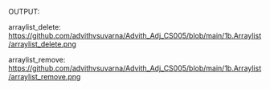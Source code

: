 OUTPUT:

arraylist_delete: https://github.com/advithvsuvarna/Advith_Adj_CS005/blob/main/1b.Arraylist/arraylist_delete.png

arraylist_remove: https://github.com/advithvsuvarna/Advith_Adj_CS005/blob/main/1b.Arraylist/arraylist_remove.png
